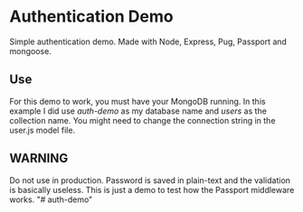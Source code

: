 # Authentication Demo #

Simple authentication demo. Made with Node, Express, Pug, Passport and mongoose.

## Use ##

For this demo to work, you must have your MongoDB running. In this example
I did use *auth-demo* as my database name and *users* as the collection
name. You might need to change the connection string in the user.js model file.


## WARNING ##

Do not use in production. Password is saved in plain-text and the validation is
basically useless. This is just a demo to test how the Passport middleware works.
"# auth-demo" 
